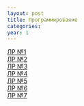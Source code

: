 ```yaml
---
layout: post
title: Программирование
categories: 
year: 1
---
```


[ЛР №1](https://disk.yandex.ru/d/skhB4CfvrOrndQ)\
[ЛР №2](https://disk.yandex.ru/d/waMueFS40Wc-zw)\
[ЛР №3](https://disk.yandex.ru/d/5p26TPGVgzGPew)\
[ЛР №4](https://disk.yandex.ru/d/qn176CAu6rvkNg)\
[ЛР №5](https://disk.yandex.ru/d/odhQx3R1VzHW-w)\
[ЛР №6](https://disk.yandex.ru/d/Lg62C8km-oq49A)\
[ЛР №7](https://disk.yandex.ru/d/Lwnij563-X4tYg)
